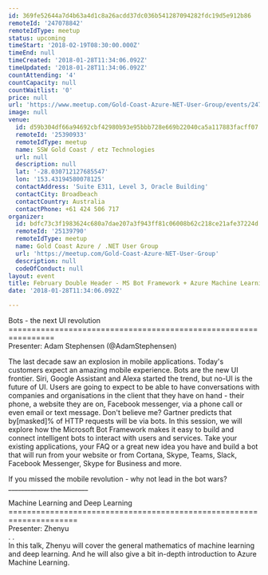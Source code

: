 ```yaml
---
id: 369fe52644a7d4b63a4d1c8a26acdd37dc036b541287094282fdc19d5e912b86
remoteId: '247078842'
remoteIdType: meetup
status: upcoming
timeStart: '2018-02-19T08:30:00.000Z'
timeEnd: null
timeCreated: '2018-01-28T11:34:06.092Z'
timeUpdated: '2018-01-28T11:34:06.092Z'
countAttending: '4'
countCapacity: null
countWaitlist: '0'
price: null
url: 'https://www.meetup.com/Gold-Coast-Azure-NET-User-Group/events/247078842/'
image: null
venue:
  id: d59b304df66a94692cbf42980b93e95bbb728e669b22040ca5a117883facff07
  remoteId: '25390933'
  remoteIdType: meetup
  name: SSW Gold Coast / etz Technologies
  url: null
  description: null
  lat: '-28.030712127685547'
  lon: '153.43194580078125'
  contactAddress: 'Suite E311, Level 3, Oracle Building'
  contactCity: Broadbeach
  contactCountry: Australia
  contactPhone: +61 424 506 717
organizer:
  id: bdfc73c3f1983624c680a7dae207a3f943ff81c06008b62c218ce21afe37224d
  remoteId: '25139790'
  remoteIdType: meetup
  name: Gold Coast Azure / .NET User Group
  url: 'https://meetup.com/Gold-Coast-Azure-NET-User-Group'
  description: null
  codeOfConduct: null
layout: event
title: February Double Header - MS Bot Framework + Azure Machine Learning
date: '2018-01-28T11:34:06.092Z'

---
```

<p>Bots - the next UI revolution<br/>================================================================<br/>Presenter: Adam Stephensen (@AdamStephensen)</p> <p>The last decade saw an explosion in mobile applications. Today's customers expect an amazing mobile experience. Bots are the new UI frontier. Siri, Google Assistant and Alexa started the trend, but no-UI is the future of UI. Users are going to expect to be able to have conversations with companies and organisations in the client that they have on hand - their phone, a website they are on, Facebook messenger, via a phone call or even email or text message. Don't believe me? Gartner predicts that by[masked]% of HTTP requests will be via bots. In this session, we will explore how the Microsoft Bot Framework makes it easy to build and connect intelligent bots to interact with users and services. Take your existing applications, your FAQ or a great new idea you have and build a bot that will run from your website or from Cortana, Skype, Teams, Slack, Facebook Messenger, Skype for Business and more.</p> <p>If you missed the mobile revolution - why not lead in the bot wars?<br/>_________________________</p> <p>Machine Learning and Deep Learning<br/>=====================================================================<br/>Presenter: Zhenyu<br/>. .<br/>In this talk, Zhenyu will cover the general mathematics of machine learning and deep learning. And he will also give a bit in-depth introduction to Azure Machine Learning.</p>
